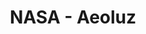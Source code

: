 ---
title: NASA - Aeoluz
imagetitle: aeoluz-slideshow
categories: projects
img-preview: /assets/images/projects/aeoluz/aeoluz-slideshow/1.png
img-process: /assets/images/projects/aeoluz/process/1.png
research: Air pollution is prevalent, especially in densely populated areas. Collaborating with Dr. Shobhana Gupta, we came up with feasible questions that are appropriate to ask users about the quality of air they are breathing. The target audience is widespread. This application has a neutral scope and is intended for anyone who has access to an iOS device.
tools: Adobe Illustrator, Adobe Photoshop, Xcode, Objective-C
process: As a NASA Datanaut, I was assigned the task to develop an app that crowd-sources information for comparing changes in environmental factors, such as temperature, relative humidity, air pollution, with occurrence of symptoms of allergies and respiratory diseases. This is an iOS prototype that stores information using Google's Firebase. The application displays a qualitative survey asking for the user's breathing rate. 
---